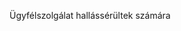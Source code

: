 <Token xmlns:xlink="http://www.w3.org/1999/xlink">Ügyfélszolgálat hallássérültek számára</Token>

<!--HONumber=May16_HO1-->


